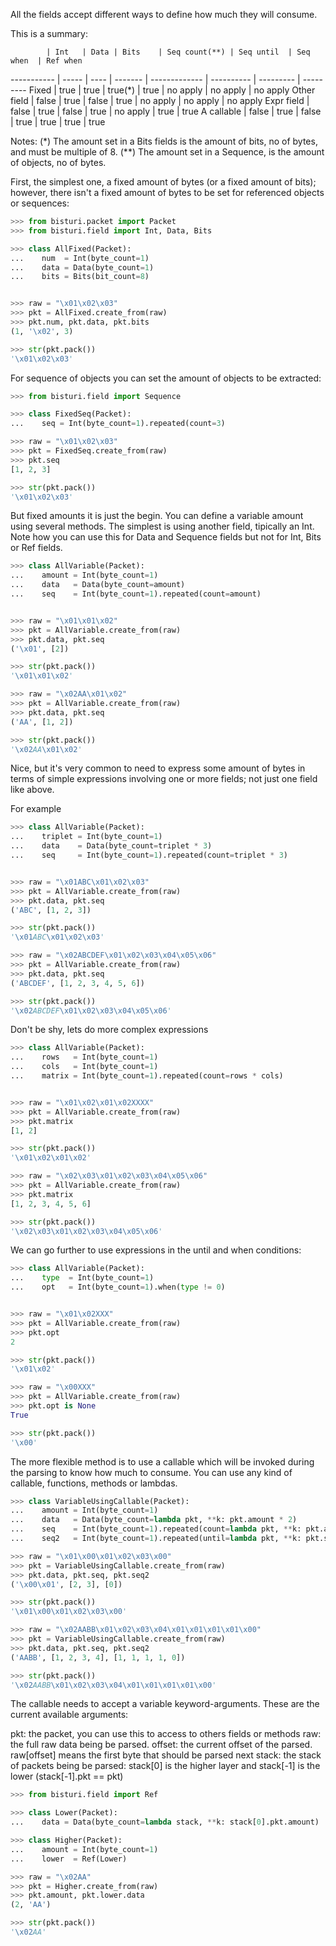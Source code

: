 All the fields accept different ways to define how much they will consume.

This is a summary:

            | Int   | Data | Bits    | Seq count(**) | Seq until  | Seq when  | Ref when
----------- | ----- | ---- | ------- | ------------- | ---------- | --------- | ---------
Fixed       | true  | true | true(*) | true          | no apply   | no apply  | no apply
Other field | false | true | false   | true          | no apply   | no apply  | no apply
Expr field  | false | true | false   | true          | no apply   | true      | true
A callable  | false | true | false   | true          | true       | true      | true


Notes: (\*) The amount set in a Bits fields is the amount of bits, no of bytes, and must be multiple of 8.
      (\*\*) The amount set in a Sequence, is the amount of objects, no of bytes.


First, the simplest one, a fixed amount of bytes (or a fixed amount of bits);
however, there isn't a fixed amount of bytes to be set for referenced objects or sequences:

```python
>>> from bisturi.packet import Packet
>>> from bisturi.field import Int, Data, Bits

>>> class AllFixed(Packet):
...    num  = Int(byte_count=1)
...    data = Data(byte_count=1)
...    bits = Bits(bit_count=8)


>>> raw = "\x01\x02\x03"
>>> pkt = AllFixed.create_from(raw)
>>> pkt.num, pkt.data, pkt.bits
(1, '\x02', 3)

>>> str(pkt.pack())
'\x01\x02\x03'

```

For sequence of objects you can set the amount of objects to be extracted:

```python
>>> from bisturi.field import Sequence

>>> class FixedSeq(Packet):
...    seq = Int(byte_count=1).repeated(count=3)

>>> raw = "\x01\x02\x03"
>>> pkt = FixedSeq.create_from(raw)
>>> pkt.seq
[1, 2, 3]

>>> str(pkt.pack())
'\x01\x02\x03'

```

But fixed amounts it is just the begin. You can define a variable amount using several
methods.
The simplest is using another field, tipically an Int.
Note how you can use this for Data and Sequence fields but not for Int, Bits or Ref fields.

```python
>>> class AllVariable(Packet):
...    amount = Int(byte_count=1)
...    data   = Data(byte_count=amount)
...    seq    = Int(byte_count=1).repeated(count=amount)


>>> raw = "\x01\x01\x02"
>>> pkt = AllVariable.create_from(raw)
>>> pkt.data, pkt.seq
('\x01', [2])

>>> str(pkt.pack())
'\x01\x01\x02'

>>> raw = "\x02AA\x01\x02"
>>> pkt = AllVariable.create_from(raw)
>>> pkt.data, pkt.seq
('AA', [1, 2])

>>> str(pkt.pack())
'\x02AA\x01\x02'

```

Nice, but it's very common to need to express some amount of bytes in terms of
simple expressions involving one or more fields; not just one field like above.

For example

```python
>>> class AllVariable(Packet):
...    triplet = Int(byte_count=1)
...    data    = Data(byte_count=triplet * 3)
...    seq     = Int(byte_count=1).repeated(count=triplet * 3)


>>> raw = "\x01ABC\x01\x02\x03"
>>> pkt = AllVariable.create_from(raw)
>>> pkt.data, pkt.seq
('ABC', [1, 2, 3])

>>> str(pkt.pack())
'\x01ABC\x01\x02\x03'

>>> raw = "\x02ABCDEF\x01\x02\x03\x04\x05\x06"
>>> pkt = AllVariable.create_from(raw)
>>> pkt.data, pkt.seq
('ABCDEF', [1, 2, 3, 4, 5, 6])

>>> str(pkt.pack())
'\x02ABCDEF\x01\x02\x03\x04\x05\x06'

```

Don't be shy, lets do more complex expressions

```python
>>> class AllVariable(Packet):
...    rows   = Int(byte_count=1)
...    cols   = Int(byte_count=1)
...    matrix = Int(byte_count=1).repeated(count=rows * cols)


>>> raw = "\x01\x02\x01\x02XXXX"
>>> pkt = AllVariable.create_from(raw)
>>> pkt.matrix
[1, 2]

>>> str(pkt.pack())
'\x01\x02\x01\x02'

>>> raw = "\x02\x03\x01\x02\x03\x04\x05\x06"
>>> pkt = AllVariable.create_from(raw)
>>> pkt.matrix
[1, 2, 3, 4, 5, 6]

>>> str(pkt.pack())
'\x02\x03\x01\x02\x03\x04\x05\x06'

```

We can go further to use expressions in the until and when conditions:

```python
>>> class AllVariable(Packet):
...    type  = Int(byte_count=1)
...    opt   = Int(byte_count=1).when(type != 0)


>>> raw = "\x01\x02XXX"
>>> pkt = AllVariable.create_from(raw)
>>> pkt.opt
2

>>> str(pkt.pack())
'\x01\x02'

>>> raw = "\x00XXX"
>>> pkt = AllVariable.create_from(raw)
>>> pkt.opt is None
True

>>> str(pkt.pack())
'\x00'

```

The more flexible method is to use a callable which will be invoked during the
parsing to know how much to consume.
You can use any kind of callable, functions, methods or lambdas.

```python
>>> class VariableUsingCallable(Packet):
...    amount = Int(byte_count=1)
...    data   = Data(byte_count=lambda pkt, **k: pkt.amount * 2)
...    seq    = Int(byte_count=1).repeated(count=lambda pkt, **k: pkt.amount * 2)
...    seq2   = Int(byte_count=1).repeated(until=lambda pkt, **k: pkt.seq2[-1]==0)

>>> raw = "\x01\x00\x01\x02\x03\x00"
>>> pkt = VariableUsingCallable.create_from(raw)
>>> pkt.data, pkt.seq, pkt.seq2
('\x00\x01', [2, 3], [0])

>>> str(pkt.pack())
'\x01\x00\x01\x02\x03\x00'

>>> raw = "\x02AABB\x01\x02\x03\x04\x01\x01\x01\x01\x00"
>>> pkt = VariableUsingCallable.create_from(raw)
>>> pkt.data, pkt.seq, pkt.seq2
('AABB', [1, 2, 3, 4], [1, 1, 1, 1, 0])

>>> str(pkt.pack())
'\x02AABB\x01\x02\x03\x04\x01\x01\x01\x01\x00'

```

The callable needs to accept a variable keyword-arguments. These are the current
available arguments:
   
   pkt:     the packet, you can use this to access to others fields or methods
   raw:     the full raw data being be parsed.
   offset:  the current offset of the parsed. raw[offset] means the first byte that should be parsed next
   stack:   the stack of packets being be parsed: stack[0] is the higher layer and stack[-1] is the lower (stack[-1].pkt == pkt)

```python
>>> from bisturi.field import Ref

>>> class Lower(Packet):
...    data = Data(byte_count=lambda stack, **k: stack[0].pkt.amount)

>>> class Higher(Packet):
...    amount = Int(byte_count=1)
...    lower  = Ref(Lower)

>>> raw = "\x02AA"
>>> pkt = Higher.create_from(raw)
>>> pkt.amount, pkt.lower.data
(2, 'AA')

>>> str(pkt.pack())
'\x02AA'

```
